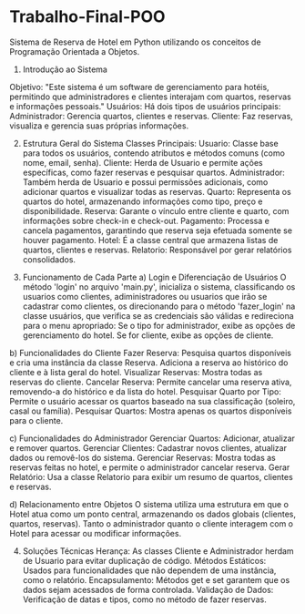 # Trabalho-Final-POO
Sistema de Reserva de Hotel em Python utilizando os conceitos de Programação Orientada a Objetos.
1. Introdução ao Sistema

Objetivo: "Este sistema é um software de gerenciamento para hotéis, permitindo que administradores e clientes interajam com quartos, reservas e informações pessoais."
Usuários: Há dois tipos de usuários principais:
Administrador: Gerencia quartos, clientes e reservas.
Cliente: Faz reservas, visualiza e gerencia suas próprias informações.


2. Estrutura Geral do Sistema
Classes Principais:
Usuario: Classe base para todos os usuários, contendo atributos e métodos comuns (como nome, email, senha).
Cliente: Herda de Usuario e permite ações específicas, como fazer reservas e pesquisar quartos.
Administrador: Também herda de Usuario e possui permissões adicionais, como adicionar quartos e visualizar todas as reservas.
Quarto: Representa os quartos do hotel, armazenando informações como tipo, preço e disponibilidade.
Reserva: Garante o vínculo entre cliente e quarto, com informações sobre check-in e check-out.
Pagamento: Processa e cancela pagamentos, garantindo que reserva seja efetuada somente se houver pagamento.
Hotel: É a classe central que armazena listas de quartos, clientes e reservas.
Relatorio: Responsável por gerar relatórios consolidados.

3. Funcionamento de Cada Parte
a) Login e Diferenciação de Usuários
O método 'login' no arquivo 'main.py', inicializa o sistema, classificando os usuarios como clientes, adiministradores ou usuarios que irão se cadastrar como clientes, os direcionando para o método 'fazer_login' na classe usuários, que verifica se as credenciais são válidas e redireciona para o menu apropriado:
Se o tipo for administrador, exibe as opções de gerenciamento do hotel.
Se for cliente, exibe as opções de cliente.

b) Funcionalidades do Cliente
Fazer Reserva:
Pesquisa quartos disponíveis e cria uma instância da classe Reserva.
Adiciona a reserva ao histórico do cliente e à lista geral do hotel.
Visualizar Reservas:
Mostra todas as reservas do cliente.
Cancelar Reserva:
Permite cancelar uma reserva ativa, removendo-a do histórico e da lista do hotel.
Pesquisar Quarto por Tipo: 
Permite o usuário acessar os quartos baseado na sua classificação (soleiro, casal ou família).
Pesquisar Quartos: 
Mostra apenas os quartos disponíveis para o cliente.

c) Funcionalidades do Administrador
Gerenciar Quartos:
Adicionar, atualizar e remover quartos.
Gerenciar Clientes:
Cadastrar novos clientes, atualizar dados ou removê-los do sistema.
Gerenciar Reservas:
Mostra todas as reservas feitas no hotel, e permite o administrador cancelar reserva.
Gerar Relatório:
Usa a classe Relatorio para exibir um resumo de quartos, clientes e reservas.


d) Relacionamento entre Objetos
O sistema utiliza uma estrutura em que o Hotel atua como um ponto central, armazenando os dados globais (clientes, quartos, reservas). Tanto o administrador quanto o cliente interagem com o Hotel para acessar ou modificar informações.


4. Soluções Técnicas
Herança: As classes Cliente e Administrador herdam de Usuario para evitar duplicação de código.
Métodos Estáticos: Usados para funcionalidades que não dependem de uma instância, como o relatório.
Encapsulamento: Métodos get e set garantem que os dados sejam acessados de forma controlada.
Validação de Dados: Verificação de datas e tipos, como no método de fazer reservas.
